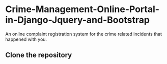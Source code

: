 # Crime-Management-Online-Portal-in-Django-Jquery-and-Bootstrap
An online complaint registration system for the crime related incidents that happened with you. 


## Clone the repository
